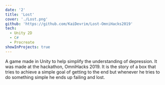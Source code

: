 ```yaml
---
date: '2'
title: 'Lost'
cover: './Lost.png'
github: 'https://github.com/KaiDevrim/Lost-OmniHacks2019'
tech:
  - Unity 2D
  - C#
  - Procreate
showInProjects: true
---
```


A game made in Unity to help simplify the understanding of depression. It was made at the hackathon, OmniHacks 2019. It is the story of a box that tries to achieve a simple goal of getting to the end but whenever he tries to do something simple he ends up failing and lost.
